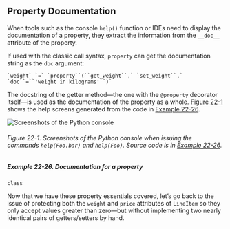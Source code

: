 ## Property Documentation

When tools such as the console `help()` function or IDEs need to display the documentation of a property, they extract the information from the `__doc__` attribute of the property.

If used with the classic call syntax, `property` can get the documentation string as the `doc` argument:

    `weight` `=` `property``(``get_weight``,` `set_weight``,` `doc``=``'weight in kilograms'``)`

The docstring of the getter method—the one with the `@property` decorator itself—is used as the documentation of the property as a whole. [Figure 22-1](#help_foo_screens) shows the help screens generated from the code in [Example 22-26](#ex_foo_property_doc).

![Screenshots of the Python console](assets/flpy_2201.png)

###### Figure 22-1. Screenshots of the Python console when issuing the commands `help(Foo.bar)` and `help(Foo)`. Source code is in [Example 22-26](#ex_foo_property_doc).

##### Example 22-26. Documentation for a property

```
class
```

Now that we have these property essentials covered, let’s go back to the issue of protecting both the `weight` and `price` attributes of `LineItem` so they only accept values greater than zero—but without implementing two nearly identical pairs of getters/setters by hand.